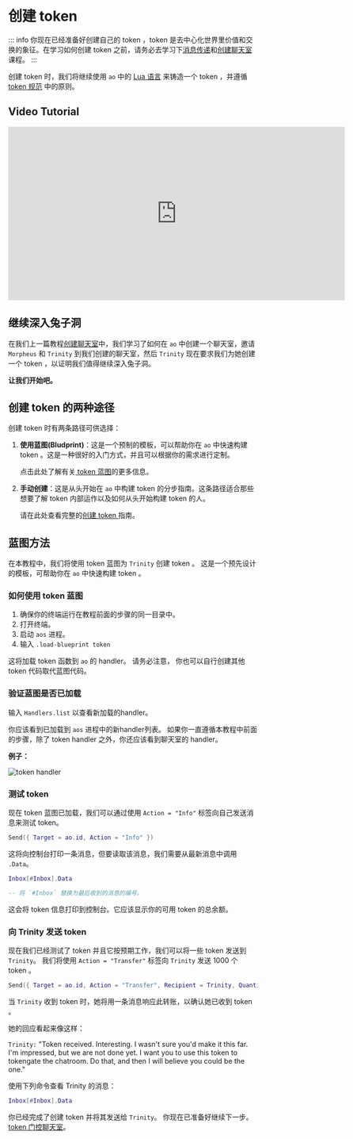 # 创建 token

::: info
你现在已经准备好创建自己的 token ，token 是去中心化世界里价值和交换的象征。在学习如何创建 token 之前，请务必去学习下[消息传递](messaging)和[创建聊天室](chatroom) 课程。
:::

创建 token 时，我们将继续使用 `ao` 中的 [Lua 语言](../../references/lua.md) 来铸造一个 token ，并遵循 [token 规范](../../references/token.md) 中的原则。

## Video Tutorial

<iframe width="680" height="350" src="https://www.youtube.com/embed/yge5Oo7K1vM?si=f3vt2eAbL3ON-DBz" title="YouTube video player" frameborder="0" allow="accelerometer; autoplay; clipboard-write; encrypted-media; gyroscope; picture-in-picture; web-share" referrerpolicy="strict-origin-when-cross-origin" allowfullscreen></iframe>

## 继续深入兔子洞

在我们上一篇教程[创建聊天室](chatroom)中，我们学习了如何在 `ao` 中创建一个聊天室，邀请 `Morpheus` 和 `Trinity` 到我们创建的聊天室，然后 `Trinity` 现在要求我们为她创建一个 token ，以证明我们值得继续深入兔子洞。

**让我们开始吧。**

## 创建 token 的两种途径

创建 token 时有两条路径可供选择：

1. **使用蓝图(Bludprint)**：这是一个预制的模板，可以帮助你在 `ao` 中快速构建 token 。这是一种很好的入门方式，并且可以根据你的需求进行定制。

   点击此处了解有关[ token 蓝图](../../guides/aos/blueprints/token.md)的更多信息。

2. **手动创建**：这是从头开始在 `ao` 中构建 token 的分步指南。这条路径适合那些想要了解 token 内部运作以及如何从头开始构建 token 的人。

   请在此处查看完整的[创建 token ](../../guides/aos/token.md)指南。

## 蓝图方法

在本教程中，我们将使用 token 蓝图为 `Trinity` 创建 token 。 这是一个预先设计的模板，可帮助你在 `ao` 中快速构建 token 。

### 如何使用 token 蓝图

1. 确保你的终端运行在教程前面的步骤的同一目录中。
2. 打开终端。
3. 启动 `aos` 进程。
4. 输入 `.load-blueprint token`

这将加载 token 函数到 `ao` 的 handler。 请务必注意， 你也可以自行创建其他 token 代码取代蓝图代码。

### 验证蓝图是否已加载

输入 `Handlers.list` 以查看新加载的handler。

你应该看到已加载到 `aos` 进程中的新handler列表。 如果你一直遵循本教程中前面的步骤，除了 token handler 之外，你还应该看到聊天室的 handler。

**例子：**

![ token handler](./token3.png)

### 测试 token

现在 token 蓝图已加载，我们可以通过使用 `Action = "Info"` 标签向自己发送消息来测试 token。

```lua
Send({ Target = ao.id, Action = "Info" })
```

这将向控制台打印一条消息，但要读取该消息，我们需要从最新消息中调用 `.Data`。

```lua
Inbox[#Inbox].Data

-- 将 `#Inbox` 替换为最后收到的消息的编号。
```

这会将 token 信息打印到控制台。它应该显示你的可用 token 的总余额。

### 向 Trinity 发送 token

现在我们已经测试了 token 并且它按预期工作，我们可以将一些 token 发送到 `Trinity`。 我们将使用 `Action = "Transfer"` 标签向 `Trinity` 发送 1000 个 token 。

```lua
Send({ Target = ao.id, Action = "Transfer", Recipient = Trinity, Quantity = "1000"})
```

当 `Trinity` 收到 token 时，她将用一条消息响应此转账，以确认她已收到 token 。

她的回应看起来像这样：

`Trinity:` "Token received. Interesting. I wasn't sure you'd make it this far. I'm impressed, but we are not done yet. I want you to use this token to tokengate the chatroom. Do that, and then I will believe you could be the one."

使用下列命令查看 Trinity 的消息：

```lua
Inbox[#Inbox].Data
```

你已经完成了创建 token 并将其发送给 `Trinity`。 你现在已准备好继续下一步。 [token 门控聊天室](tokengating)。
